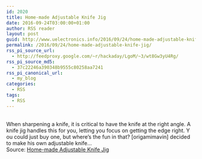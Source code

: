 ```yaml
---
id: 2020
title: Home-made Adjustable Knife Jig
date: 2016-09-24T03:00:00+01:00
author: RSS reader
layout: post
guid: http://www.uelectronics.info/2016/09/24/home-made-adjustable-knife-jig/
permalink: /2016/09/24/home-made-adjustable-knife-jig/
rss_pi_source_url:
  - http://feedproxy.google.com/~r/hackaday/LgoM/~3/wt8Gw3yU4Rg/
rss_pi_source_md5:
  - 37c22246a390348b9555c80258aa7241
rss_pi_canonical_url:
  - my_blog
categories:
  - RSS
tags:
  - RSS
---
```

&#013;  
When sharpening a knife, it is critical to have the knife at the right angle. A knife jig handles this for you, letting you focus on getting the edge right. Y ou could just buy one, but where’s the fun in that? [origamimavin] decided to make his own adjustable knife…&#013;  
Source: <a href="http://feedproxy.google.com/~r/hackaday/LgoM/~3/wt8Gw3yU4Rg/" target="_blank">Home-made Adjustable Knife Jig</a>